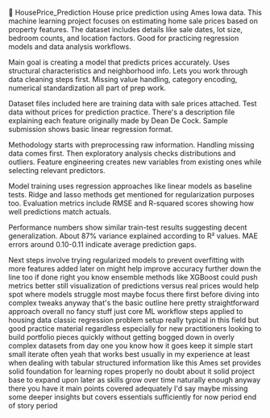 🏡 HousePrice_Prediction
House price prediction using Ames Iowa data. This machine learning project focuses on estimating home sale prices based on property features. The dataset includes details like sale dates, lot size, bedroom counts, and location factors. Good for practicing regression models and data analysis workflows.

Main goal is creating a model that predicts prices accurately. Uses structural characteristics and neighborhood info. Lets you work through data cleaning steps first. Missing value handling, category encoding, numerical standardization all part of prep work.

Dataset files included here are training data with sale prices attached. Test data without prices for prediction practice. There's a description file explaining each feature originally made by Dean De Cock. Sample submission shows basic linear regression format.

Methodology starts with preprocessing raw information. Handling missing data comes first. Then exploratory analysis checks distributions and outliers. Feature engineering creates new variables from existing ones while selecting relevant predictors.

Model training uses regression approaches like linear models as baseline tests. Ridge and lasso methods get mentioned for regularization purposes too. Evaluation metrics include RMSE and R-squared scores showing how well predictions match actuals.

Performance numbers show similar train-test results suggesting decent generalization. About 87% variance explained according to R² values. MAE errors around 0.10-0.11 indicate average prediction gaps.

Next steps involve trying regularized models to prevent overfitting with more features added later on might help improve accuracy further down the line too if done right you know ensemble methods like XGBoost could push metrics better still visualization of predictions versus real prices would help spot where models struggle most maybe focus there first before diving into complex tweaks anyway that's the basic outline here pretty straightforward approach overall no fancy stuff just core ML workflow steps applied to housing data classic regression problem setup really typical in this field but good practice material regardless especially for new practitioners looking to build portfolio pieces quickly without getting bogged down in overly complex datasets from day one you know how it goes keep it simple start small iterate often yeah that works best usually in my experience at least when dealing with tabular structured information like this Ames set provides solid foundation for learning ropes properly no doubt about it solid project base to expand upon later as skills grow over time naturally enough anyway there you have it main points covered adequately I'd say maybe missing some deeper insights but covers essentials sufficiently for now period end of story period
